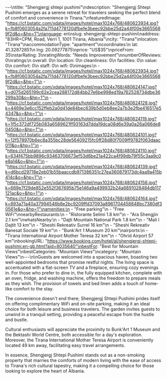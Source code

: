 ---\ntitle: "Shengjergj shtepi pushimi"\ndescription: "Shengjergj Shtepi Pushimi emerges as a serene retreat for travelers seeking the perfect blend of comfort and convenience in Tirana."\nfeaturedImage: "https://cf.bstatic.com/xdata/images/hotel/max1024x768/480623934.jpg?k=fb8f0603054a2fa711d4778120dfbefe3beec92bbe25d2a44f00e36655689f2d&o=&hp=1"\nlanguage: en\nslug: shengjergj-shtepi-pushimi\naddress: "83HR+CPM, Road, Verri 1, 1001 Tirana, Albania"\ncity: "Tirana"\nlocation: "Tirana"\naccommodationType: "apartment"\ncoordinates:\n  lat: 41.32872851\n  lng: 20.09277875\nprice: "US$35"\npriceFrom: 35\nstarRating: 3\nratingWords: "Needs Improvement"\nnumberOfReviews: 0\nratings:\n  overall: 0\n  location: 0\n  cleanliness: 0\n  facilities: 0\n  value: 0\n  comfort: 0\n  staff: 0\n  wifi: 0\nimages:\n  - "https://cf.bstatic.com/xdata/images/hotel/max1024x768/480623934.jpg?k=fb8f0603054a2fa711d4778120dfbefe3beec92bbe25d2a44f00e36655689f2d&o=&hp=1"\n  - "https://cf.bstatic.com/xdata/images/hotel/max1024x768/480624147.jpg?k=d075d265199c62e2cea288172d84bb27e6be998ed19a762528734dbe36299a30&o=&hp=1"\n  - "https://cf.bstatic.com/xdata/images/hotel/max1024x768/480624128.jpg?k=4469e3e6cc152ffeb2a0d41de84bec639b5d0eb8ee2a7b3e2fbe416517e54347&o=&hp=1"\n  - "https://cf.bstatic.com/xdata/images/hotel/max1024x768/480624119.jpg?k=1f5c372df725b083a6589621ff93163d7dda19dca08d6e39a0a26a066de80450&o=&hp=1"\n  - "https://cf.bstatic.com/xdata/images/hotel/max1024x768/480624101.jpg?k=12f578970b6ec8a355bc28de56409215fc0ff28d80f7009ff9782f063daac011&o=&hp=1"\n  - "https://cf.bstatic.com/xdata/images/hotel/max1024x768/480624110.jpg?k=634f475bb9896c93463706673ef53d6be21a422ca4f99db79f55c3aa9c0e8a14&o=&hp=1"\n  - "https://cf.bstatic.com/xdata/images/hotel/max1024x768/480624139.jpg?k=d6bcd29718e2eb01b55baaccdb971386351c27ea360879173dc4aa9a415b414c&o=&hp=1"\n  - "https://cf.bstatic.com/xdata/images/hotel/max1024x768/480624156.jpg?k=669e7f29de852e552f367695b75e146a9a499932b24a6891028484db117121ac&o=&hp=1"\n  - "https://cf.bstatic.com/xdata/images/hotel/max1024x768/480624164.jpg?k=893a71a40a37994546b8e2bc9209ffd37093a8961704458848bc7380df30561e&o=&hp=1"\namenities:\n  - "Free parking"\n  - "Free WiFi"\nnearbyRestaurants:\n  - "Ristorante Selimi 1.8 km"\n  - "Ara Shengjin 2.1 km"\nwhatsNearby:\n  - "Dajti Mountain National Park 1.8 km"\n  - "Mali I Dajtit 13 km"\n  - "Sheshi Rekreativ Surrel 16 km"\n  - "Sheshi Rekreativ Banesat Sociale 19 km"\n  - "Bunk'Art 1 Museum 20 km"\nairports:\n  - "Tirana International Airport Mother Teresa 32 km"\n  - "Ohrid Airport 57 km"\nbookingURL: "https://www.booking.com/hotel/al/shengjergj-shtepi-pushimi.en-gb.html?aid=8035640"\nbestFor: "Best for Mountain Views"\nbestCategories: "Mountain Views"\ncategory: "Mountain Views"\n---\n\nGuests are welcomed into a spacious haven, boasting two well-appointed bedrooms that promise restful nights. The living space is accentuated with a flat-screen TV and a fireplace, ensuring cozy evenings in. For those who prefer to dine in, the fully equipped kitchen, complete with an oven, fridge, and washing machine, offers the freedom to prepare meals as they wish. The provision of towels and bed linen adds a touch of home-like comfort to the stay.

The convenience doesn't end there; Shengjergj Shtepi Pushimi prides itself on offering complimentary WiFi and on-site parking, making it an ideal choice for both leisure and business travelers. The garden invites guests to unwind in a tranquil setting, providing a peaceful escape from the hustle and bustle.

Cultural enthusiasts will appreciate the proximity to Bunk'Art 1 Museum and the Bektashi World Centre, both accessible for a day's exploration. Moreover, the Tirana International Mother Teresa Airport is conveniently located 49 km away, facilitating easy travel arrangements.

In essence, Shengjergj Shtepi Pushimi stands out as a non-smoking property that marries the comforts of modern living with the ease of access to Tirana's rich cultural tapestry, making it a compelling choice for those looking to explore the heart of Albania.